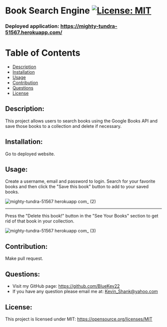 # Book Search Engine [![License: MIT](https://img.shields.io/badge/License-MIT-yellow.svg)](https://opensource.org/licenses/MIT)

### Deployed application: https://mighty-tundra-51567.herokuapp.com/
  
# Table of Contents
  
- [Description](#description)
- [Installation](#installation)
- [Usage](#usage)
- [Contribution](#contribution)
- [Questions](#questions)
- [License](#license)
  
## Description:
This project allows users to search books using the Google Books API and save those books to a collection and delete if necessary.
## Installation:
Go to deployed website.
## Usage:
Create a username, email and password to login. Search for your favorite books and then click the "Save this book" button to add to your saved books.

![mighty-tundra-51567 herokuapp com_ (2)](https://user-images.githubusercontent.com/84198162/137822482-880639c3-e5af-4944-93c1-dd6d66c69310.png)
<hr/>

Press the "Delete this book!" button in the "See Your Books" section to get rid of that book in your collection.

![mighty-tundra-51567 herokuapp com_ (3)](https://user-images.githubusercontent.com/84198162/137823846-8da2478e-7724-45ca-b51c-f3871293b77b.png)

## Contribution:
Make pull request.
## Questions:
- Visit my GitHub page: https://github.com/BlueKev22
- If you have any question please email me at: Kevin_Shank@yahoo.com
## License:
This project is licensed under MIT: https://opensource.org/licenses/MIT

